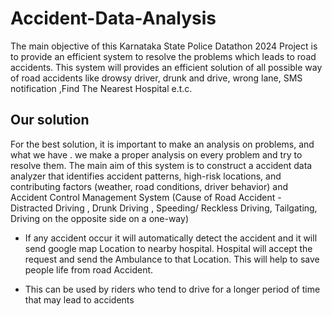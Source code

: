 # Accident-Data-Analysis
The main objective of this Karnataka State Police Datathon 2024 Project is to provide an efficient system to resolve the problems which leads to road accidents.
This system will provides an efficient solution of all possible way of road accidents like drowsy driver, drunk and drive, wrong lane, SMS notification ,Find The Nearest Hospital  e.t.c.

## Our solution
For the best solution, it is important to make an analysis on problems, and what we have . we make a proper analysis on every problem and try to resolve them. The main aim of this system is to construct a accident data analyzer that identifies accident patterns, high-risk locations, and contributing factors (weather, road conditions, driver behavior) and Accident Control Management System (Cause of Road Accident - Distracted Driving , Drunk Driving , Speeding/ Reckless Driving, Tailgating, Driving on the opposite side on a one-way)

- If any accident occur it will automatically detect the accident and it will send google map Location to nearby hospital. Hospital will accept the request and send the Ambulance to that Location. This will help to save people life from road Accident.

- This can be used by riders who tend to drive for a longer period of time that may lead to accidents




